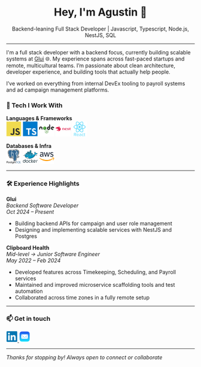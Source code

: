 <h1 align="center">Hey, I'm Agustin 👋</h1>

<p align="center">
  Backend-leaning Full Stack Developer | Javascript, Typescript, Node.js, NestJS, SQL
</p>

---

I'm a full stack developer with a backend focus, currently building scalable systems at [Glui](https://glui.io) 🌐. My experience spans across fast-paced startups and remote, multicultural teams. I’m passionate about clean architecture, developer experience, and building tools that actually help people.

I’ve worked on everything from internal DevEx tooling to payroll systems and ad campaign management platforms.

### 🧠 Tech I Work With

**Languages & Frameworks**  
<code><img height="40" src="https://raw.githubusercontent.com/devicons/devicon/master/icons/javascript/javascript-original.svg"></code>
<code><img height="40" src="https://raw.githubusercontent.com/devicons/devicon/master/icons/typescript/typescript-original.svg"></code>
<code><img height="40" src="https://raw.githubusercontent.com/devicons/devicon/master/icons/nodejs/nodejs-original-wordmark.svg"></code>
<code><img height="40" src="https://raw.githubusercontent.com/devicons/devicon/master/icons/nestjs/nestjs-original-wordmark.svg"></code>
<code><img height="40" src="https://raw.githubusercontent.com/devicons/devicon/master/icons/react/react-original-wordmark.svg"></code>

**Databases & Infra**  
<code><img height="40" src="https://raw.githubusercontent.com/devicons/devicon/master/icons/postgresql/postgresql-original-wordmark.svg"></code>
<code><img height="40" src="https://raw.githubusercontent.com/devicons/devicon/master/icons/docker/docker-original-wordmark.svg"></code>
<code><img height="40" src="https://raw.githubusercontent.com/devicons/devicon/master/icons/amazonwebservices/amazonwebservices-original-wordmark.svg"></code>

---

### 🛠️ Experience Highlights

**Glui**  
*Backend Software Developer*  
*Oct 2024 – Present*  
- Building backend APIs for campaign and user role management  
- Designing and implementing scalable services with NestJS and Postgres  

**Clipboard Health**  
*Mid-level → Junior Software Engineer*  
*May 2022 – Feb 2024*  
- Developed features across Timekeeping, Scheduling, and Payroll services  
- Maintained and improved microservice scaffolding tools and test automation  
- Collaborated across time zones in a fully remote setup  

---

### 📫 Get in touch

<a href="https://www.linkedin.com/in/agustinecker-dev/">
  <img src="https://raw.githubusercontent.com/devicons/devicon/master/icons/linkedin/linkedin-original.svg" alt="LinkedIn" width="30" />
</a>
<a href="mailto:amecker@hotmail.com"><img src="https://raw.githubusercontent.com/ameg47/ameg47/master/images/email.png" width="30" /></a>

---

*Thanks for stopping by! Always open to connect or collaborate*

